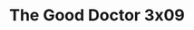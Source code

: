 ---
layout: episodios
title: "The Good Doctor 3x09"
url_serie_padre: 'the-good-doctor/temporada-3'
category: 'series'
capitulo: 'yes'
anio: '2019'
prev: 'capitulo-8'
proximo: 'capitulo-10'
sandbox: allow-same-origin allow-forms
idioma: 'Subtitulado'
calidad: 'Full HD'
reproductor: fembed
image_banner: 'https://res.cloudinary.com/dmsdzouoo/image/upload/v1569378782/edLV34FXx1iFJA3hbZE7SYRSS4m-min_a6jdfg.jpg'
reproductores: ["https://tutumeme.net/embed/player.php?u=bXQ3ajJOaW1wcFRGcEs2VW5XRGExTlRPMytmUnc3bHVwcWhoenVIUjI5SHF5TlNwc0taaG1jN2gwZHZSNTlIRHVhV2tZWitkNUtDVDNOL1ZvYW1rYjJWcW5xV1o","https://api.cuevana3.io/stream/index.php?file=ek5lbm9xYWNrS0xYMTZLa2xNbkdvY3ZTb3BtZng4TGp6ZFpobGFMUGtOVEx6SitYWU5YTTdORE1vWmRnbEpham5KTmtZSlRTMGViVTBxZGdsdEhPb3RqWGFXWnFrcFdxbk1LR2gzV3l3THVvd29aaVpzR21vNTJSb0tKbm9kSGkxOWVTcHF6U3hyRFh5S1dibUE9PQ","https://player.openplay.vip/player.php?id=OTUwMw&sub=https://sub.cuevana2.io/vtt-sub/sub7/The.Good.Doctor.3x09.vtt","https://api.cuevana3.io/rr/gd.php?h=ek5lbm9xYWNrS0xJMVp5b21KREk0dFBLbjVkaHhkRGdrOG1jbnBpUnhhS1Z6MytxZmJuWDE2WFBxSHVacEtmaTNKbWhtNG5Ha2J6UXFIdG5xdHV1NWJPU3FadVkyUT09","https://api.cuevana3.io/stream/index.php?file=ek5lbm9xYWNrS0xJMVp5b21KREk0dFBLbjVkaHhkRGdrOG1jbnBpUnhhS1Z6MytxZmJuWDE2WFBxSHVacEtmaTNKbWhtNG5Ha2J6UXFIdG5xdHV1NWJPU3FadVkyYURhMDlLYW5walN5ZUxZMHFadnJNZlU","https://player.cuevana2.io/irgotoolp.php?url=eTllbW9hZHpYNURLejlaalg2T3BsYy9PMHNTV29hYWVuY3JYMEpHVm9LRm9uWlRYbTVLQWRYbXdmZGlRMEphbmFRPT0&sub=https://sub.cuevana2.io/vtt-sub/sub7/The.Good.Doctor.3x09.vtt"]
tags:
- Drama
---